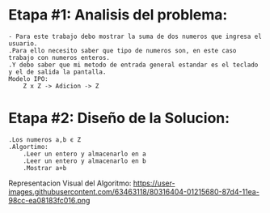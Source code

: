 # Etapa #1: Analisis del problema:
	
	- Para este trabajo debo mostrar la suma de dos numeros que ingresa el usuario.
	.Para ello necesito saber que tipo de numeros son, en este caso trabajo con numeros enteros.
	.Y debo saber que mi metodo de entrada general estandar es el teclado y el de salida la pantalla.
	Modelo IPO:
		Z x Z -> Adicion -> Z

# Etapa #2: Diseño de la Solucion:
	
	.Los numeros a,b є Z
	.Algortimo:
		.Leer un entero y almacenarlo en a
		.Leer un entero y almacenarlo en b
		.Mostrar a+b
		
   
   Representacion Visual del Algoritmo:
   https://user-images.githubusercontent.com/63463118/80316404-01215680-87d4-11ea-98cc-ea08183fc016.png
